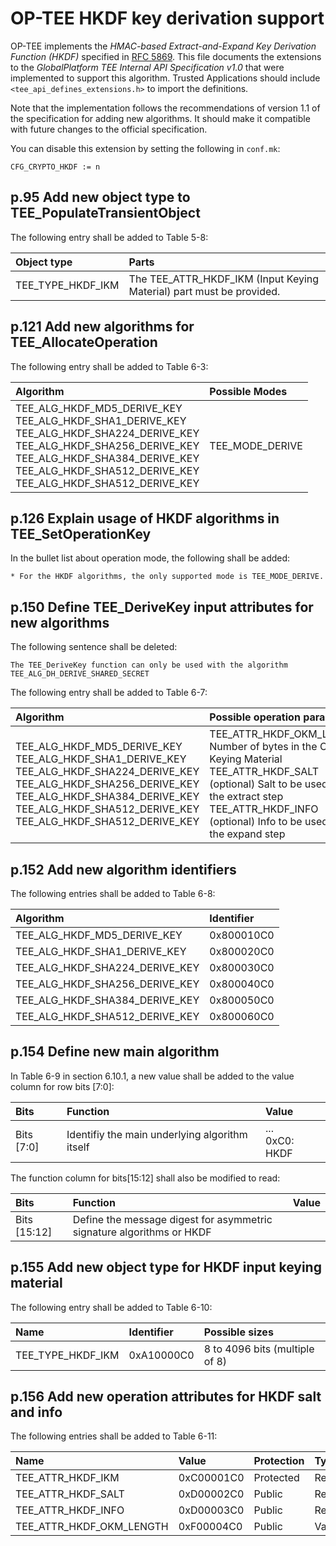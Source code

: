 # OP-TEE HKDF key derivation support

OP-TEE implements the *HMAC-based Extract-and-Expand Key Derivation Function
(HKDF)* specified in [RFC 5869](http://tools.ietf.org/html/rfc5869). This
file documents the extensions to the *GlobalPlatform TEE Internal API
Specification v1.0* that were implemented to support this algorithm. Trusted
Applications should include `<tee_api_defines_extensions.h>` to import the
definitions.

Note that the implementation follows the recommendations of version 1.1 of the
specification for adding new algorithms. It should make it compatible with
future changes to the official specification.

You can disable this extension by setting the following in `conf.mk`:

    CFG_CRYPTO_HKDF := n

## p.95 Add new object type to TEE_PopulateTransientObject

The following entry shall be added to Table 5-8:

Object type       | Parts
:-----------------|:--------------------------------------------
TEE_TYPE_HKDF_IKM | The TEE_ATTR_HKDF_IKM (Input Keying Material) part must be provided.

## p.121 Add new algorithms for TEE_AllocateOperation

The following entry shall be added to Table 6-3:

Algorithm                   | Possible Modes
:---------------------------|:--------------
TEE_ALG_HKDF_MD5_DERIVE_KEY <br> TEE_ALG_HKDF_SHA1_DERIVE_KEY <br> TEE_ALG_HKDF_SHA224_DERIVE_KEY <br> TEE_ALG_HKDF_SHA256_DERIVE_KEY <br> TEE_ALG_HKDF_SHA384_DERIVE_KEY <br> TEE_ALG_HKDF_SHA512_DERIVE_KEY <br> TEE_ALG_HKDF_SHA512_DERIVE_KEY | TEE_MODE_DERIVE

## p.126 Explain usage of HKDF algorithms in TEE_SetOperationKey

In the bullet list about operation mode, the following shall be added:

    * For the HKDF algorithms, the only supported mode is TEE_MODE_DERIVE.

## p.150 Define TEE_DeriveKey input attributes for new algorithms

The following sentence shall be deleted:

    The TEE_DeriveKey function can only be used with the algorithm
    TEE_ALG_DH_DERIVE_SHARED_SECRET

The following entry shall be added to Table 6-7:

Algorithm                   | Possible operation parameters
:---------------------------|:-----------------------------
TEE_ALG_HKDF_MD5_DERIVE_KEY <br> TEE_ALG_HKDF_SHA1_DERIVE_KEY <br> TEE_ALG_HKDF_SHA224_DERIVE_KEY <br> TEE_ALG_HKDF_SHA256_DERIVE_KEY <br> TEE_ALG_HKDF_SHA384_DERIVE_KEY <br> TEE_ALG_HKDF_SHA512_DERIVE_KEY <br> TEE_ALG_HKDF_SHA512_DERIVE_KEY | TEE_ATTR_HKDF_OKM_LENGTH: Number of bytes in the Output Keying Material <br> TEE_ATTR_HKDF_SALT (optional) Salt to be used during the extract step <br> TEE_ATTR_HKDF_INFO (optional) Info to be used during the expand step <br>

## p.152 Add new algorithm identifiers

The following entries shall be added to Table 6-8:

Algorithm                      | Identifier
:------------------------------|:----------
TEE_ALG_HKDF_MD5_DERIVE_KEY    | 0x800010C0
TEE_ALG_HKDF_SHA1_DERIVE_KEY   | 0x800020C0
TEE_ALG_HKDF_SHA224_DERIVE_KEY | 0x800030C0
TEE_ALG_HKDF_SHA256_DERIVE_KEY | 0x800040C0
TEE_ALG_HKDF_SHA384_DERIVE_KEY | 0x800050C0
TEE_ALG_HKDF_SHA512_DERIVE_KEY | 0x800060C0

## p.154 Define new main algorithm

In Table 6-9 in section 6.10.1, a new value shall be added to the value column
for row bits [7:0]:

Bits       | Function                                       | Value
:----------|:-----------------------------------------------|:-----------------
Bits [7:0] | Identifiy the main underlying algorithm itself | ...<br>0xC0: HKDF

The function column for bits[15:12] shall also be modified to read:

Bits         | Function                                     | Value
:------------|:---------------------------------------------|:-----------
Bits [15:12] | Define the message digest for asymmetric signature algorithms or HKDF |

## p.155 Add new object type for HKDF input keying material

The following entry shall be added to Table 6-10:

Name              | Identifier | Possible sizes
:-----------------|:-----------|:--------------------------------
TEE_TYPE_HKDF_IKM | 0xA10000C0 | 8 to 4096 bits (multiple of 8)

## p.156 Add new operation attributes for HKDF salt and info

The following entries shall be added to Table 6-11:

Name                     | Value      | Protection | Type  | Comment
:------------------------|:-----------|:-----------|:------|:--------
TEE_ATTR_HKDF_IKM        | 0xC00001C0 | Protected  | Ref   |
TEE_ATTR_HKDF_SALT       | 0xD00002C0 | Public     | Ref   |
TEE_ATTR_HKDF_INFO       | 0xD00003C0 | Public     | Ref   |
TEE_ATTR_HKDF_OKM_LENGTH | 0xF00004C0 | Public     | Value |

